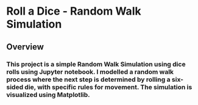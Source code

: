 # Roll a Dice - Random Walk Simulation

## Overview

### This project is a simple Random Walk Simulation using dice rolls using Jupyter notebook. I modelled a random walk process where the next step is determined by rolling a six-sided die, with specific rules for movement. The simulation is visualized using Matplotlib.
